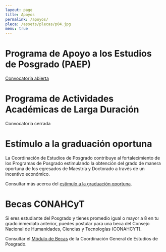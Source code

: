 ```yaml
---
layout: page
title: Apoyos
permalink: /apoyos/
pleca: /assets/plecas/p04.jpg
menu: true
---
```


# Programa de Apoyo a los Estudios de Posgrado (PAEP)

[Convocatoria abierta](/movilidad/paep/)

# Programa de Actividades Académicas de Larga Duración

Convocatoria cerrada

# Estímulo a la graduación oportuna

La Coordinación de Estudios de Posgrado contribuye al fortalecimiento
de los Programas de Posgrado estimulando la obtención del grado de
manera oportuna de los egresados de Maestría y Doctorado a través de
un incentivo económico.

Consultar más acerca del [estímulo a la graduación oportuna](https://www.posgrado.unam.mx/becas-y-apoyos/estimulo-para-la-graduacion-oportuna/).


# Becas CONAHCyT

Si eres estudiante del Posgrado y tienes promedio igual o mayor a 8 en tu grado inmediato anterior, puedes postular para una beca del Consejo Nacional de Humanidades, Ciencias y Tecnologías (CONAHCYT).

Consultar el [Módulo de Becas](https://www.posgrado.unam.mx/becas-y-apoyos/becas-conahcyt/) de la Coordinación
General de Estudios de Posgrado.
